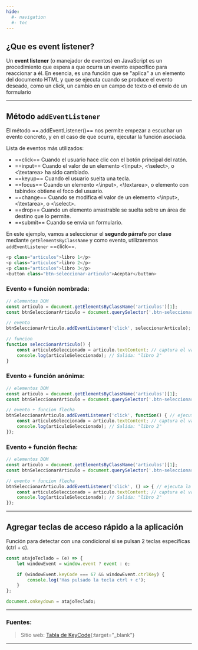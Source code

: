 ```yaml
---
hide:
  #- navigation
  #- toc
---
```


## **¿Que es event listener?**

Un **event listener** (o manejador de eventos) en JavaScript es un procedimiento que espera a que ocurra un evento específico para reaccionar a él. En esencia, es una función que se "aplica" a un elemento del documento HTML y que se ejecuta cuando se produce el evento deseado, como un click, un cambio en un campo de texto o el envío de un formulario

***

## **Método `addEventListener`**

El método ==.addEventListener()== nos permite empezar a escuchar un evento concreto, y en el caso de que ocurra, ejecutar la función asociada.

Lista de eventos más utilizados:

  - ==click== Cuando el usuario hace clic con el botón principal del ratón.
  - ==input== Cuando el valor de un elemento <\input>, <\select>, o <\textarea> ha sido cambiado.
  - ==keyup== Cuando el usuario suelta una tecla.
  - ==focus== Cuando un elemento <\input>, <\textarea>, o elemento con tabindex obtiene el foco del usuario.
  - ==change== Cuando se modifica el valor de un elemento <\input>, <\textarea>, o <\select>.
  - ==drop== Cuando un elemento arrastrable se suelta sobre un área de destino que lo permite.
  - ==submit== Cuando se envía un formulario.

En este ejemplo, vamos a seleccionar el **segundo párrafo** por **clase** mediante `getElementsByClassName` y como evento, utilizaremos `addEventListener` ==click==.

```js linenums="1" title="html"
<p class="articulos">libro 1</p>
<p class="articulos">libro 2</p>
<p class="articulos">libro 3</p>
<button class="btn-seleccionar-articulo">Aceptar</button>
```

### **Evento + función nombrada:**

```js linenums="1" title="javascript"
// elementos DOM
const articulo = document.getElementsByClassName('articulos')[1];
const btnSeleccionarArticulo = document.querySelector('.btn-seleccionar-articulo');

// evento
btnSeleccionarArticulo.addEventListener('click', seleccionarArticulo); // invoca a la funcion

// funcion
function seleccionarArticulo() {
    const articuloSeleccionado = articulo.textContent; // captura el valor del articulo
    console.log(articuloSeleccionado); // Salida: "libro 2"
}
```

### **Evento + función anónima:**

```js linenums="1" title="javascript"
// elementos DOM
const articulo = document.getElementsByClassName('articulos')[1];
const btnSeleccionarArticulo = document.querySelector('.btn-seleccionar-articulo');

// evento + funcion flecha
btnSeleccionarArticulo.addEventListener('click', function() { // ejecuta la funcion anonima
    const articuloSeleccionado = articulo.textContent; // captura el valor del articulo
    console.log(articuloSeleccionado); // Salida: "libro 2"
});
```

### **Evento + función flecha:**

```js linenums="1" title="javascript"
// elementos DOM
const articulo = document.getElementsByClassName('articulos')[1];
const btnSeleccionarArticulo = document.querySelector('.btn-seleccionar-articulo');

// evento + funcion flecha
btnSeleccionarArticulo.addEventListener('click', () => { // ejecuta la funcion flecha
    const articuloSeleccionado = articulo.textContent; // captura el valor del articulo
    console.log(articuloSeleccionado); // Salida: "libro 2"
});
```

***

## **Agregar teclas de acceso rápido a la aplicación**

Función para detectar con una condicional si se pulsan 2 teclas específicas (ctrl + c).

```js linenums="1" title="javascript"
const atajoTeclado = (e) => {
    let windowEvent = window.event ? event : e;

    if (windowEvent.keyCode === 67 && windowEvent.ctrlKey) {
        console.log('Has pulsado la tecla ctrl + c');
    }
};

document.onkeydown = atajoTeclado;
```

***

### Fuentes:

>Sitio web: [Tabla de KeyCode](https://www.cambiaresearch.com/articles/15/javascript-char-codes-key-codes){:target="_blank"}

***

<br>
